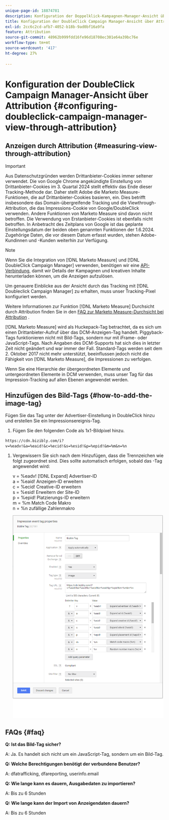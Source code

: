 ```yaml
---
unique-page-id: 18874781
description: Konfiguration der Doppelklick-Kampagnen-Manager-Ansicht über Attribution - [!DNL Marketo Measure]
title: Konfiguration der DoubleClick Campaign Manager-Ansicht über Attribution
exl-id: 2cc6c2cd-afb7-4052-b18b-9ad0bf16a9fa
feature: Attribution
source-git-commit: 48962b999fdd16fe96d18708ec301e64a39bc76e
workflow-type: tm+mt
source-wordcount: '417'
ht-degree: 27%

---
```


# Konfiguration der DoubleClick Campaign Manager-Ansicht über Attribution {#configuring-doubleclick-campaign-manager-view-through-attribution}

## Anzeigen durch Attribution {#measuring-view-through-attribution}

>[!IMPORTANT]
>
>Aus Datenschutzgründen werden Drittanbieter-Cookies immer seltener verwendet. Die von Google Chrome angekündigte Einstellung von Drittanbieter-Cookies im 3. Quartal 2024 stellt effektiv das Ende dieser Tracking-Methode dar. Daher stellt Adobe die Marketo Measure-Funktionen, die auf Drittanbieter-Cookies basieren, ein. Dies betrifft insbesondere das Domain-übergreifende Tracking und die Viewthrough-Attribution, die das Impressions-Cookie von Google/DoubleClick verwenden. Andere Funktionen von Marketo Measure sind davon nicht betroffen. Die Verwendung von Erstanbieter-Cookies ist ebenfalls nicht betroffen. In Anbetracht des Zeitplans von Google ist das geplante Einstellungsdatum der beiden oben genannten Funktionen der 1.6.2024. Zugehörige Daten, die vor diesem Datum erfasst wurden, stehen Adobe-Kundinnen und -Kunden weiterhin zur Verfügung.

>[!NOTE]
>
>Wenn Sie die Integration von [!DNL Marketo Measure] und [!DNL DoubleClick Campaign Manager] verwenden, benötigen wir eine [API-Verbindung](/help/api-connections/utilizing-marketo-measures-api-connections/integrated-ad-platforms.md#how-to-connect-ad-platforms), damit wir Details der Kampagnen und kreativen Inhalte herunterladen können, um die Anzeigen aufzulösen.

Um genauere Einblicke aus der Ansicht durch das Tracking mit [!DNL Doubleclick Campaign Manager] zu erhalten, muss unser Tracking-Pixel konfiguriert werden.

Weitere Informationen zur Funktion [!DNL Marketo Measure] Durchsicht durch Attribution finden Sie in den [FAQ zur Marketo Measure-Durchsicht bei Attribution](/help/advanced-marketo-measure-features/view-through-attribution/marketo-measure-view-through-attribution-faq.md) .

[!DNL Marketo Measure] wird als Huckepack-Tag betrachtet, da es sich um einen Drittanbieter-Aufruf über das DCM-Anzeigen-Tag handelt. Piggyback-Tags funktionieren nicht mit Bild-Tags, sondern nur mit iFrame- oder JavaScript-Tags. Nach Angaben des DCM-Supports hat sich dies in letzter Zeit nicht geändert und war immer der Fall. Standard-Tags werden seit dem 2. Oktober 2017 nicht mehr unterstützt, beeinflussen jedoch nicht die Fähigkeit von [!DNL Marketo Measure], die Impressionen zu verfolgen.

Wenn Sie eine Hierarchie der übergeordneten Elemente und untergeordneten Elemente in DCM verwenden, muss unser Tag für das Impression-Tracking auf allen Ebenen angewendet werden.

## Hinzufügen des Bild-Tags {#how-to-add-the-image-tag}

Fügen Sie das Tag unter der Advertiser-Einstellung in DoubleClick hinzu und erstellen Sie ein Impressionsereignis-Tag.

1. Fügen Sie den folgenden Code als 1x1-Bildpixel hinzu.

`https://cdn.bizibly.com/i?v=%eadv!&a=%eaid!&c=%ecid!&s=%esid!&p=%epid!&m=%m&n=%n`

1. Vergewissern Sie sich nach dem Hinzufügen, dass die Trennzeichen wie folgt zugeordnet sind. Dies sollte automatisch erfolgen, sobald das -Tag angewendet wird:

   v = %eadv! [!DNL Expand] Advertiser-ID\
   a = %eaid! Anzeigen-ID erweitern\
   c = %ecid! Creative-ID erweitern\
   s = %esid! Erweitern der Site-ID\
   p = %epid! Platzierungs-ID erweitern\
   m = %m Match Code Makro\
   n = %n zufällige Zahlenmakro

   ![](assets/1.png)

## FAQs {#faq}

**Q: Ist das Bild-Tag sicher?**

A: Ja. Es handelt sich nicht um ein JavaScript-Tag, sondern um ein Bild-Tag.

**Q: Welche Berechtigungen benötigt der verbundene Benutzer?**

A: dfatrafficking, dfareporting, userinfo.email

**Q: Wie lange kann es dauern, Ausgabedaten zu importieren?**

A: Bis zu 6 Stunden

**Q: Wie lange kann der Import von Anzeigendaten dauern?**

A: Bis zu 6 Stunden
